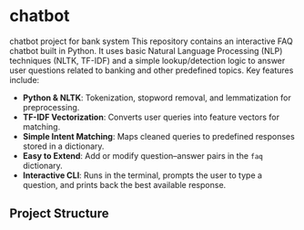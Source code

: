 # chatbot
chatbot project for bank system
This repository contains an interactive FAQ chatbot built in Python. It uses basic Natural Language Processing (NLP) techniques (NLTK, TF-IDF) and a simple lookup/detection logic to answer user questions related to banking and other predefined topics. Key features include:

- **Python & NLTK**: Tokenization, stopword removal, and lemmatization for preprocessing.
- **TF-IDF Vectorization**: Converts user queries into feature vectors for matching.
- **Simple Intent Matching**: Maps cleaned queries to predefined responses stored in a dictionary.
- **Easy to Extend**: Add or modify question–answer pairs in the `faq` dictionary.
- **Interactive CLI**: Runs in the terminal, prompts the user to type a question, and prints back the best available response.

## Project Structure


